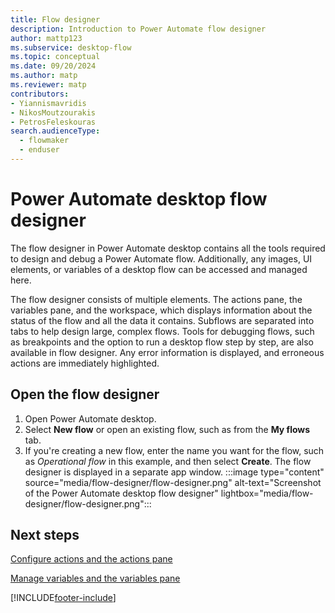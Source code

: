 ```yaml
---
title: Flow designer
description: Introduction to Power Automate flow designer
author: mattp123
ms.subservice: desktop-flow
ms.topic: conceptual
ms.date: 09/20/2024
ms.author: matp
ms.reviewer: matp
contributors:
- Yiannismavridis
- NikosMoutzourakis
- PetrosFeleskouras
search.audienceType: 
  - flowmaker
  - enduser
---
```

# Power Automate desktop flow designer

The flow designer in Power Automate desktop contains all the tools required to design and debug a Power Automate flow. Additionally, any images, UI elements, or variables of a desktop flow can be accessed and managed here.

The flow designer consists of multiple elements. The actions pane, the variables pane, and the workspace, which displays information about the status of the flow and all the data it contains. Subflows are separated into tabs to help design large, complex flows. Tools for debugging flows, such as breakpoints and the option to run a desktop flow step by step, are also available in flow designer. Any error information is displayed, and erroneous actions are immediately highlighted.

## Open the flow designer

1. Open Power Automate desktop.
1. Select **New flow** or open an existing flow, such as from the **My flows** tab.
1. If you're creating a new flow, enter the name you want for the flow, such as *Operational flow* in this example, and then select **Create**.
   The flow designer is displayed in a separate app window.
   :::image type="content" source="media/flow-designer/flow-designer.png" alt-text="Screenshot of the Power Automate desktop flow designer" lightbox="media/flow-designer/flow-designer.png":::

## Next steps

[Configure actions and the actions pane](actions-pane.md)

[Manage variables and the variables pane](manage-variables.md)

[!INCLUDE[footer-include](../includes/footer-banner.md)]
